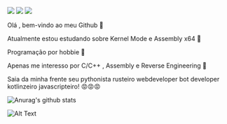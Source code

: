 ![](https://www.gentoo.org/assets/img/badges/gentoo-badge2.png) ![](https://img.shields.io/badge/-c++-blue?logo=c%2B%2B&style=flat) ![](https://komarev.com/ghpvc/?username=KB1te) 




Olá , bem-vindo ao meu Github 👋

Atualmente estou estudando sobre Kernel Mode e Assembly x64 🙇                                    

Programação por hobbie 🙏

Apenas me interesso por C/C++ , Assembly e Reverse Engineering 🧐

Saia da minha frente seu pythonista rusteiro webdeveloper bot developer kotlinzeiro javascripteiro! 😡😡😡



![Anurag's github stats](https://github-readme-stats.vercel.app/api?username=KB1te&show_icons=true&theme=dracula)

![Alt Text](https://pa1.narvii.com/7455/fa4eec4452ed146d1f920206e65f5875e4afd1afr1-540-229_hq.gif) 

